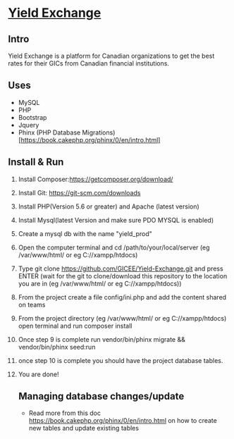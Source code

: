 # [Yield Exchange](https://www.yieldexchange.ca)
## Intro

Yield Exchange is a platform for Canadian organizations to get the best rates for their GICs from Canadian financial institutions.

## Uses
* MySQL
* PHP
* Bootstrap
* Jquery
* Phinx (PHP Database Migrations) [https://book.cakephp.org/phinx/0/en/intro.html]

## Install & Run
1. Install Composer:https://getcomposer.org/download/
2. Install Git: https://git-scm.com/downloads
3. Install PHP(Version 5.6 or greater) and Apache (latest version)
4. Install Mysql(latest Version and make sure PDO MYSQL is enabled)
5. Create a mysql db with the name "yield_prod"
6. Open the computer terminal and cd /path/to/your/local/server (eg /var/www/html/ or eg C://xampp/htdocs)
7. Type git clone https://github.com/GICEE/Yield-Exchange.git and press ENTER (wait for the git to clone/download this repository to the location you are in (eg /var/www/html/ or eg C://xampp/htdocs))
8. From the project create a file config/ini.php and add the content shared on teams
9. From the project directory (eg /var/www/html/ or eg C://xampp/htdocs) open terminal and run composer install
10. Once step 9 is complete run vendor/bin/phinx migrate && vendor/bin/phinx seed:run
11. once step 10 is complete you should have the project database tables.
12. You are done!
    
    ## Managing database changes/update
    - Read more from this doc https://book.cakephp.org/phinx/0/en/intro.html on how to create new tables and update existing tables
    
    
